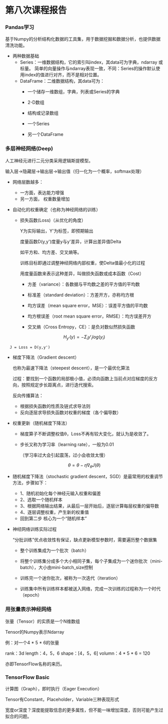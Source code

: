 # 第八次课程报告

### Pandas学习

基于Numpy的分析结构化数据的工具集，用于数据挖掘和数据分析，也提供数据清洗功能。

- 两种数据基础
  - Series：一维数据结构，它的索引叫index，其data可为字典，ndarray 或标量。
    简单的向量操作与ndarray表现一致，不同：Series的操作默认使用index的值进行对齐，而不是相对位置。
  - DataFrame：二维数据结构，其data可为：
    - 一个储存一维数组，字典，列表或Series的字典
    
    - 2-D数组
    
    - 结构或记录数组
    
    - 一个Series
    
    - 另一个DataFrame
  
### 多层神经网络(Deep)

人工神经元进行二元分类采用逻辑斯提模型。

输入层->隐藏层->输出层->输出值（归一化为一个概率，softmax处理）

- 网络层数越多：

  - 一方面，表达能力增强
  - 另一方面， 权重数量增加

- 自动化的权重确定（也称为神经网络的训练）

  - 损失函数(Loss)（从优化的角度）

    Y为实际输出，Y'为标签，即预期输出

    度量函数D(y,y')度量y与y'差异，计算出差异值Delta

    如平方和、均方差、交叉熵等。

    训练目标即通过调整神经网络内部权重，使Delta值最小化的过程

    用度量函数来表示这种差异，叫做损失函数或成本函数（Cost）

    - 方差（variance）：各数据与平均数之差的平方值的平均数

    - 标准差（standard deviation）：方差开方，亦称均方根

    - 均方误差（mean square error，MSE）：误差平方值的平均数

    - 均方根误差（root mean square error，RMSE）：均方误差开方

    - 交叉熵（Cross Entropy，CE）：是负对数似然损失函数

$$
H_{y'}(y)=-\Sigma_i{y'_i}log(y_i)
$$

      J = Loss = D(y,y')

- 梯度下降法（Gradient descent）
  
    也称为最速下降法（steepest descent），是一个最优化算法
  
    过程：要找到一个函数的局部极小值，必须向函数上当前点对应梯度的反方向，按照规定步长距离点，进行迭代搜索。
  
    反向传播算法：
  
    - 根据损失函数的性质及链式求导法则
    - 反向逐层求导损失函数对权重的梯度（各个偏导数）

- 权重更新（随机梯度下降法）

  - 梯度算子不断调整权值θ，Loss不再有较大变化，就认为是收敛了。

  - 步长又称为学习率（learning rate），一般为0.01

    （学习率过大会引起震荡，过小会收敛太慢）
    
$$
\theta=\theta-\eta\nabla_{\theta}J(\theta)
$$

- 随机梯度下降法（stochastic gradient descent，SGD）是最常用的权重调节方法，步骤如下：

    - 1、随机初始化每个神经元输入权重和偏差
    - 2、选取一个随机样本
    - 3、根据网络输出结果，从最后一层开始后，逐层计算每层权重的偏导数
    - 4、逐层调整权重，产生新的权重值
    - 回到第二步
  核心为一个“随机样本”
  
- 神经网络训练实际过程

    “分批训练”优点收敛性有保证，缺点更新模型参数时，需要遍历整个数据集

    - 整个训练集成为一个批次（batch）

    - 将整个训练集分成多个大小相同子集，每个子集成为一个迷你批次（mini-batch），大小由mini-batch_size控制
    - 训练完一个迷你批次，被称为一次迭代（iteration）
    - 训练集中所有训练样本都被送入网络，完成一次训练的过程称为一个时代（epoch）
### 用张量表示神经网络

张量（Tensor）的实质是一个N维数组

Tensor的Numpy表示Ndarray

例：对一个4 * 5 * 6的张量

rank：3d             length：4，5，6             shape：[4，5，6]             volumn：4 * 5 * 6 = 120

亦即TensorFlow名称的来历。

### TensorFlow Basic

计算图（Graph），即时执行（Eager Execution）

Tensor有Constant，Placeholder，Variable三种表现形式

宽度or深度？深度能提取信息的更多属性，但不能一味增加深度，否则可能产生过拟合的问题。